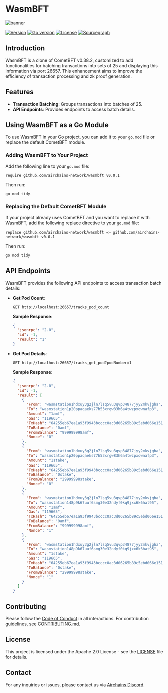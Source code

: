 
# WasmBFT

![banner](docs/static/img/banner.jpg)

[![Version][version-badge]][version-url]
[![Go version][go-badge]][go-url]
[![License][license-badge]][license-url]
[![Sourcegraph][sg-badge]][sg-url]

## Introduction

WasmBFT is a clone of CometBFT v0.38.2, customized to add functionalities for batching transactions into sets of 25 and displaying this information via port 26657. This enhancement aims to improve the efficiency of transaction processing and zk proof generation.

## Features

- **Transaction Batching**: Groups transactions into batches of 25.
- **API Endpoints**: Provides endpoints to access batch details.

## Using WasmBFT as a Go Module

To use WasmBFT in your Go project, you can add it to your `go.mod` file or replace the default CometBFT module.

### Adding WasmBFT to Your Project

Add the following line to your `go.mod` file:

```plaintext
require github.com/airchains-network/wasmbft v0.0.1
```

Then run:

```bash
go mod tidy
```

### Replacing the Default CometBFT Module

If your project already uses CometBFT and you want to replace it with WasmBFT, add the following replace directive to your `go.mod` file:

```plaintext
replace github.com/airchains-network/wasmbft => github.com/airchains-network/wasmbft v0.0.1
```

Then run:

```bash
go mod tidy
```

## API Endpoints

WasmBFT provides the following API endpoints to access transaction batch details:

- **Get Pod Count**:
  ```http
  GET http://localhost:26657/tracks_pod_count
  ```
  **Sample Response**:
  ```json
  {
    "jsonrpc": "2.0",
    "id": -1,
    "result": "1"
  }
  ```

- **Get Pod Details**:
  ```http
  GET http://localhost:26657/tracks_get_pod?podNumber=1
  ```
  **Sample Response**:
  ```json
  {
    "jsonrpc": "2.0",
    "id": -1,
    "result": [
      {
        "From": "wasmstation1hdxuy3g2jln7lsq5vu3qvp34877jyy2mkvjgha",
        "To": "wasmstation1p20ppaqaeks77h53xrgw83h6a4twzpxqwnafp3",
        "Amount": "1amf",
        "Gas": "119665",
        "TxHash": "64255eb67ea1a93f9943bcccc0ac3d06265b89c5ebd066e1515aaa312639e4ea",
        "ToBalance": "0amf",
        "FromBalance": "999999998amf",
        "Nonce": "0"
      },
      {
        "From": "wasmstation1hdxuy3g2jln7lsq5vu3qvp34877jyy2mkvjgha",
        "To": "wasmstation1p20ppaqaeks77h53xrgw83h6a4twzpxqwnafp3",
        "Amount": "1stake",
        "Gas": "119665",
        "TxHash": "64255eb67ea1a93f9943bcccc0ac3d06265b89c5ebd066e1515aaa312639e4ea",
        "ToBalance": "0stake",
        "FromBalance": "29999998stake",
        "Nonce": "0"
      },
      {
        "From": "wasmstation1hdxuy3g2jln7lsq5vu3qvp34877jyy2mkvjgha",
        "To": "wasmstation148p9k67uuf6smg30e32ndyf0kq9jxx6k6hat95",
        "Amount": "1amf",
        "Gas": "119665",
        "TxHash": "64255eb67ea1a93f9943bcccc0ac3d06265b89c5ebd066e1515aaa312639e4ea",
        "ToBalance": "0amf",
        "FromBalance": "999999998amf",
        "Nonce": "1"
      },
      {
        "From": "wasmstation1hdxuy3g2jln7lsq5vu3qvp34877jyy2mkvjgha",
        "To": "wasmstation148p9k67uuf6smg30e32ndyf0kq9jxx6k6hat95",
        "Amount": "1stake",
        "Gas": "119665",
        "TxHash": "64255eb67ea1a93f9943bcccc0ac3d06265b89c5ebd066e1515aaa312639e4ea",
        "ToBalance": "0stake",
        "FromBalance": "29999998stake",
        "Nonce": "1"
      }
    ]
  }
  ```

## Contributing

Please follow the [Code of Conduct](./CODE_OF_CONDUCT.md) in all interactions. For contribution guidelines, see [CONTRIBUTING.md](./CONTRIBUTING.md).

## License

This project is licensed under the Apache 2.0 License - see the [LICENSE](https://github.com/airchains-network/wasmbft/blob/main/LICENSE) file for details.

## Contact

For any inquiries or issues, please contact us via [Airchains Discord](https://discord.gg/airchains).

[version-badge]: https://img.shields.io/github/v/release/airchains-network/wasmbft.svg
[version-url]: https://github.com/airchains-network/wasmbft/releases/latest
[go-badge]: https://img.shields.io/badge/go-1.20-blue.svg
[go-url]: https://github.com/moovweb/gvm
[license-badge]: https://img.shields.io/github/license/airchains-network/wasmbft.svg
[license-url]: https://github.com/airchains-network/wasmbft/blob/main/LICENSE
[sg-badge]: https://sourcegraph.com/github.com/airchains-network/wasmbft/-/badge.svg
[sg-url]: https://sourcegraph.com/github.com/airchains-network/wasmbft?badge
